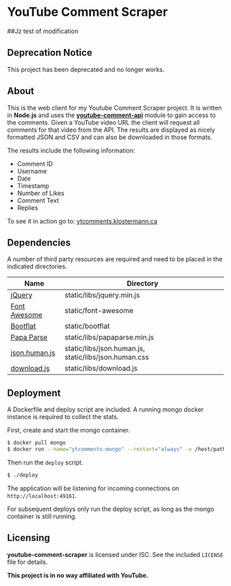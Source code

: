 # YouTube Comment Scraper

##Jz test of modification

## Deprecation Notice

This project has been deprecated and no longer works.

## About

This is the web client for my Youtube Comment Scraper project. It is written in **Node.js** and uses the [**youtube-comment-api**](https://github.com/philbot9/youtube-comment-api) module to gain access to the comments.
Given a YouTube video URL the client will request all comments for that video from the API. The results are displayed as nicely formatted JSON and CSV and can also be downloaded in those formats.

The results include the following information:

- Comment ID
- Username
- Date
- Timestamp
- Number of Likes
- Comment Text
- Replies

To see it in action go to: [ytcomments.klostermann.ca](http://ytcomments.klostermann.ca)

## Dependencies

A number of third party resources are required and need to be placed in the indicated directories.

| Name                                                            | Directory                                             |
| --------------------------------------------------------------- | ----------------------------------------------------- |
| [jQuery](https://jquery.com/)                                   | static/libs/jquery.min.js                             |
| [Font Awesome](http://fontawesome.io/)                          | static/font-awesome                                   |
| [Bootflat](http://bootflat.github.io/)                          | static/bootflat                                       |
| [Papa Parse](http://papaparse.com/)                             | static/libs/papaparse.min.js                          |
| [json.human.js](https://github.com/marianoguerra/json.human.js) | static/libs/json.human.js, static/libs/json.human.css |
| [download.js](http://danml.com/#/download.html)                 | static/libs/download.js                               |

## Deployment

A Dockerfile and deploy script are included. A running mongo docker instance is required to collect the stats.

First, create and start the mongo container.

```bash
$ docker pull mongo
$ docker run --name="ytcomments-mongo" --restart="always" -v /host/path/to/data/dir:/data/db -d mongo
```

Then run the `deploy` script.

```bash
$ ./deploy
```

The application will be listening for incoming connections on `http://localhost:49161`.

For subsequent deploys only run the deploy script, as long as the mongo container is still running.

## Licensing

**youtube-comment-scraper** is licensed under ISC. See the included `LICENSE` file for details.

**This project is in no way affiliated with YouTube.**
